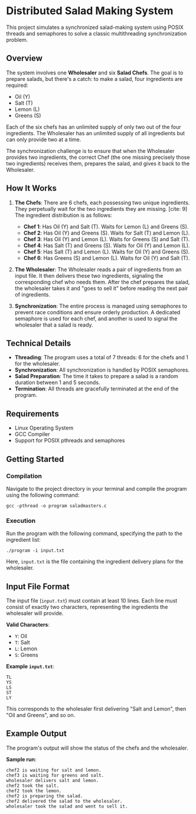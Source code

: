# Distributed Salad Making System

This project simulates a synchronized salad-making system using POSIX threads and semaphores to solve a classic multithreading synchronization problem. 

## Overview

The system involves one **Wholesaler** and six **Salad Chefs**. The goal is to prepare salads, but there's a catch: to make a salad, four ingredients are required:
* Oil (Y)
* Salt (T)
* Lemon (L)
* Greens (S)

Each of the six chefs has an unlimited supply of only two out of the four ingredients. The Wholesaler has an unlimited supply of all ingredients but can only provide two at a time.

The synchronization challenge is to ensure that when the Wholesaler provides two ingredients, the correct Chef (the one missing precisely those two ingredients) receives them, prepares the salad, and gives it back to the Wholesaler.

## How It Works

1.  **The Chefs**: There are 6 chefs, each possessing two unique ingredients. They perpetually wait for the two ingredients they are missing. [cite: 9] The ingredient distribution is as follows:
    * **Chef 1**: Has Oil (Y) and Salt (T). Waits for Lemon (L) and Greens (S).
    * **Chef 2**: Has Oil (Y) and Greens (S). Waits for Salt (T) and Lemon (L).
    * **Chef 3**: Has Oil (Y) and Lemon (L). Waits for Greens (S) and Salt (T).
    * **Chef 4**: Has Salt (T) and Greens (S). Waits for Oil (Y) and Lemon (L).
    * **Chef 5**: Has Salt (T) and Lemon (L). Waits for Oil (Y) and Greens (S).
    * **Chef 6**: Has Greens (S) and Lemon (L). Waits for Oil (Y) and Salt (T).

2.  **The Wholesaler**: The Wholesaler reads a pair of ingredients from an input file. It then delivers these two ingredients, signaling the corresponding chef who needs them. After the chef prepares the salad, the wholesaler takes it and "goes to sell it" before reading the next pair of ingredients.

3.  **Synchronization**: The entire process is managed using semaphores to prevent race conditions and ensure orderly production. A dedicated semaphore is used for each chef, and another is used to signal the wholesaler that a salad is ready.

## Technical Details

* **Threading**: The program uses a total of 7 threads: 6 for the chefs and 1 for the wholesaler.
* **Synchronization**: All synchronization is handled by POSIX semaphores. 
* **Salad Preparation**: The time it takes to prepare a salad is a random duration between 1 and 5 seconds.
* **Termination**: All threads are gracefully terminated at the end of the program.

## Requirements

* Linux Operating System
* GCC Compiler
* Support for POSIX pthreads and semaphores 

## Getting Started

### Compilation

Navigate to the project directory in your terminal and compile the program using the following command:
```shell
gcc -pthread -o program saladmasters.c
```

### Execution

Run the program with the following command, specifying the path to the ingredient list:
```shell
./program -i input.txt
```
Here, `input.txt` is the file containing the ingredient delivery plans for the wholesaler.

## Input File Format

The input file (`input.txt`) must contain at least 10 lines. Each line must consist of exactly two characters, representing the ingredients the wholesaler will provide. 

**Valid Characters**:
* `Y`: Oil
* `T`: Salt
* `L`: Lemon
* `S`: Greens

**Example `input.txt`**:
```
TL
YS
LS
ST
LY
```
This corresponds to the wholesaler first delivering "Salt and Lemon", then "Oil and Greens", and so on.

## Example Output

The program's output will show the status of the chefs and the wholesaler.

**Sample run**:
```
chef2 is waiting for salt and lemon.
chef3 is waiting for greens and salt.
wholesaler delivers salt and lemon.
chef2 took the salt.
chef2 took the lemon.
chef2 is preparing the salad.
chef2 delivered the salad to the wholesaler.
wholesaler took the salad and went to sell it.
```